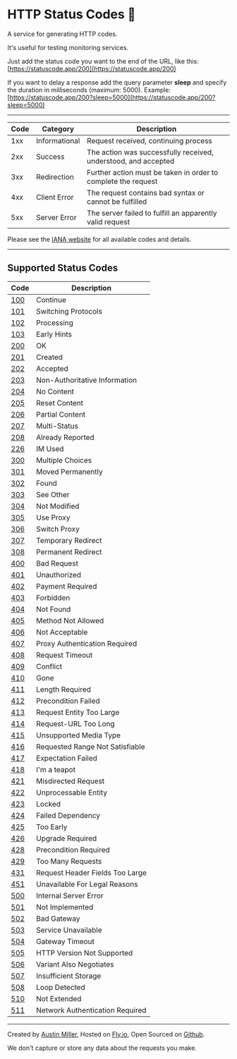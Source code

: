 # HTTP Status Codes 🤠
A service for generating HTTP codes.

It's useful for testing monitoring services.

Just add the status code you want to the end of the URL, like this: [https://statuscode.app/200](https://statuscode.app/200)

If you want to delay a response add the query parameter **sleep** and specify the duration in milliseconds (maximum: 5000). Example: [https://statuscode.app/200?sleep=5000](https://statuscode.app/200?sleep=5000)

---
| Code | Category | Description |
| ---- | -------- | ----------- |
| 1xx | Informational | Request received, continuing process |
| 2xx | Success | The action was successfully received, understood, and accepted |
| 3xx | Redirection | Further action must be taken in order to complete the request |
| 4xx | Client Error | The request contains bad syntax or cannot be fulfilled |
| 5xx | Server Error | The server failed to fulfill an apparently valid request |

Please see the [IANA website](https://www.iana.org/assignments/http-status-codes/http-status-codes.xhtml) for all available codes and details.

---

## Supported Status Codes
| Code | Description |
| ---- | ----------- |
| [100](/100) | Continue |
| [101](/101) | Switching Protocols |
| [102](/102) | Processing |
| [103](/103) | Early Hints |
| [200](/200) | OK |
| [201](/201) | Created |
| [202](/202) | Accepted |
| [203](/203) | Non-Authoritative Information |
| [204](/204) | No Content|
| [205](/205) | Reset Content |
| [206](/206) | Partial Content |
| [207](/207) | Multi-Status |
| [208](/208) | Already Reported |
| [226](/226) | IM Used |
| [300](/300) | Multiple Choices |
| [301](/301) | Moved Permanently |
| [302](/302) | Found |
| [303](/303) | See Other |
| [304](/304) | Not Modified |
| [305](/305) | Use Proxy |
| [306](/306) | Switch Proxy |
| [307](/307) | Temporary Redirect |
| [308](/308) | Permanent Redirect |
| [400](/400) | Bad Request |
| [401](/401) | Unauthorized |
| [402](/402) | Payment Required |
| [403](/403) | Forbidden |
| [404](/404) | Not Found |
| [405](/405) | Method Not Allowed |
| [406](/406) | Not Acceptable |
| [407](/407) | Proxy Authentication Required |
| [408](/408) | Request Timeout |
| [409](/409) | Conflict |
| [410](/410) | Gone |
| [411](/411) | Length Required |
| [412](/412) | Precondition Failed |
| [413](/413) | Request Entity Too Large |
| [414](/414) | Request-URL Too Long |
| [415](/415) | Unsupported Media Type |
| [416](/416) | Requested Range Not Satisfiable |
| [417](/417) | Expectation Failed |
| [418](/418) | I'm a teapot |
| [421](/421) | Misdirected Request |
| [422](/422) | Unprocessable Entity |
| [423](/423) | Locked |
| [424](/424) | Failed Dependency |
| [425](/425) | Too Early |
| [426](/426) | Upgrade Required |
| [428](/428) | Precondition Required |
| [429](/429) | Too Many Requests |
| [431](/431) | Request Header Fields Too Large |
| [451](/451) | Unavailable For Legal Reasons |
| [500](/500) | Internal Server Error |
| [501](/501) | Not Implemented |
| [502](/502) | Bad Gateway |
| [503](/503) | Service Unavailable |
| [504](/504) | Gateway Timeout |
| [505](/505) | HTTP Version Not Supported |
| [506](/506) | Variant Also Negotiates |
| [507](/507) | Insufficient Storage |
| [508](/508) | Loop Detected |
| [510](/510) | Not Extended |
| [511](/511) | Network Authentication Required |

---
Created by [Austin Miller](https://austinmiller.dev), Hosted on [Fly.io](https://fly.io), Open Sourced on [Github](https://github.com/armiiller/http-status-codes).

We don't capture or store any data about the requests you make.